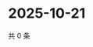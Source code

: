 # 2025-10-21

共 0 条

<!-- BEGIN ZHIHUQUESTIONS -->
<!-- 最后更新时间 Tue Oct 21 2025 22:11:46 GMT+0800 (China Standard Time) -->

<!-- END ZHIHUQUESTIONS -->

